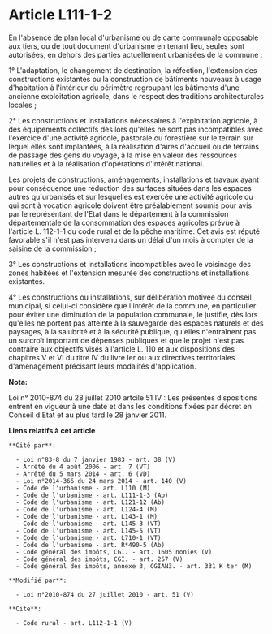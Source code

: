 # Article L111-1-2

En l'absence de plan local d'urbanisme ou de carte communale opposable aux tiers, ou de tout document d'urbanisme en tenant
lieu, seules sont autorisées, en dehors des parties actuellement urbanisées de la commune : 

1° L'adaptation, le changement de destination, la réfection, l'extension des constructions existantes ou la construction de
bâtiments nouveaux à usage d'habitation à l'intérieur du périmètre regroupant les bâtiments d'une ancienne exploitation
agricole, dans le respect des traditions architecturales locales ; 

2° Les constructions et installations nécessaires à l'exploitation agricole, à des équipements collectifs dès lors qu'elles
ne sont pas incompatibles avec l'exercice d'une activité agricole, pastorale ou forestière sur le terrain sur lequel elles
sont implantées, à la réalisation d'aires d'accueil ou de terrains de passage des gens du voyage, à la mise en valeur des
ressources naturelles et à la réalisation d'opérations d'intérêt national. 

Les projets de constructions, aménagements, installations et travaux ayant pour conséquence une réduction des surfaces
situées dans les espaces autres qu'urbanisés et sur lesquelles est exercée une activité agricole ou qui sont à vocation
agricole doivent être préalablement soumis pour avis par le représentant de l'Etat dans le département à la commission
départementale de la consommation des espaces agricoles prévue à l'article L. 112-1-1 du code rural et de la pêche maritime.
Cet avis est réputé favorable s'il n'est pas intervenu dans un délai d'un mois à compter de la saisine de la commission ; 

3° Les constructions et installations incompatibles avec le voisinage des zones habitées et l'extension mesurée des
constructions et installations existantes. 

4° Les constructions ou installations, sur délibération motivée du conseil municipal, si celui-ci considère que l'intérêt de
la commune, en particulier pour éviter une diminution de la population communale, le justifie, dès lors qu'elles ne portent
pas atteinte à la sauvegarde des espaces naturels et des paysages, à la salubrité et à la sécurité publique, qu'elles
n'entraînent pas un surcroît important de dépenses publiques et que le projet n'est pas contraire aux objectifs visés à
l'article L. 110 et aux dispositions des chapitres V et VI du titre IV du livre Ier ou aux directives territoriales
d'aménagement précisant leurs modalités d'application.

**Nota:**

Loi n° 2010-874 du 28 juillet 2010 artcile 51 IV : Les présentes dispositions entrent en vigueur à une date et dans les
conditions fixées par décret en Conseil d'Etat et  au plus tard le  28 janvier  2011.

**Liens relatifs à cet article**

	**Cité par**:

	  - Loi n°83-8 du 7 janvier 1983 - art. 38 (V)
	  - Arrêté du 4 août 2006 - art. 7 (VT)
	  - Arrêté du 5 mars 2014 - art. 6 (VD)
	  - Loi n°2014-366 du 24 mars 2014 - art. 140 (V)
	  - Code de l'urbanisme - art. L110 (M)
	  - Code de l'urbanisme - art. L111-1-3 (Ab)
	  - Code de l'urbanisme - art. L121-12 (Ab)
	  - Code de l'urbanisme - art. L124-4 (M)
	  - Code de l'urbanisme - art. L143-1 (M)
	  - Code de l'urbanisme - art. L145-3 (VT)
	  - Code de l'urbanisme - art. L145-5 (VT)
	  - Code de l'urbanisme - art. L710-1 (VT)
	  - Code de l'urbanisme - art. R*490-5 (Ab)
	  - Code général des impôts, CGI. - art. 1605 nonies (V)
	  - Code général des impôts, CGI. - art. 257 (V)
	  - Code général des impôts, annexe 3, CGIAN3. - art. 331 K ter (M)

	**Modifié par**:

	  - Loi n°2010-874 du 27 juillet 2010 - art. 51 (V)

	**Cite**:

	  - Code rural - art. L112-1-1 (V)
